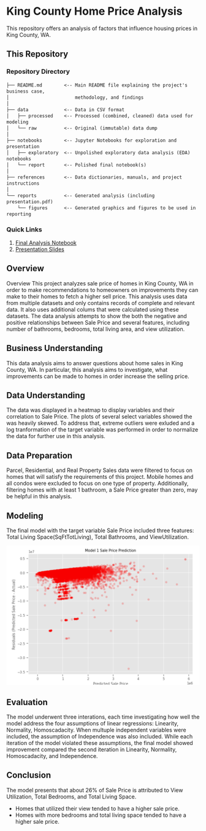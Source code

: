 # King County Home Price Analysis

This repository offers an analysis of factors that influence housing prices in King County, WA.

## This Repository

### Repository Directory

```
├── README.md        <-- Main README file explaining the project's business case,
│                        methodology, and findings
│
├── data             <-- Data in CSV format
│   ├── processed    <-- Processed (combined, cleaned) data used for modeling
│   └── raw          <-- Original (immutable) data dump
│
├── notebooks        <-- Jupyter Notebooks for exploration and presentation
│   ├── exploratory  <-- Unpolished exploratory data analysis (EDA) notebooks
│   └── report       <-- Polished final notebook(s)
│
├── references       <-- Data dictionaries, manuals, and project instructions
│
└── reports          <-- Generated analysis (including presentation.pdf)
    └── figures      <-- Generated graphics and figures to be used in reporting
```

### Quick Links

1. [Final Analysis Notebook](notebooks/exploratory/final_notebook.ipynb)
2. [Presentation Slides](reports/presentation.pdf)


## Overview

Overview
This project analyzes sale price of homes in King County, WA in order to make recommendations to homeowners on improvements they can make to their homes to fetch a higher sell price. This analysis uses data from multiple datasets and only contains records of complete and relevant data. It also uses additional colums that were calculated using these datasets. The data analysis attempts to show the both the negative and positive relationships between Sale Price and several features, including number of bathrooms, bedrooms, total living area, and view utilization.


## Business Understanding

This data analysis aims to answer questions about home sales in King County, WA. In particular, this analysis aims to investigate, what improvements can be made to homes in order increase the selling price.

## Data Understanding

The data was displayed in a heatmap to display variables and their correlation to Sale Price. The plots of several select variables showed the was heavily skewed. To address that, extreme outliers were exluded and a log tranformation of the target variable was performed in order to normalize the data for further use in this analysis.




## Data Preparation

Parcel,  Residential, and Real Property Sales data were filtered to focus on homes that will satisfy the requirements of this project. Mobile homes and all condos were excluded to focus on one type of property. Additionally, filtering homes with at least 1 bathroom, a Sale Price greater than zero, may be helpful in this analysis.

## Modeling

The final model with the target variable Sale Price included three features: Total Living Space(SqFtTotLiving), Total Bathrooms, and ViewUtilization. 

![Visualization of residuals](Images/Prediction1.png)

## Evaluation

The model underwent three interations, each time investigating how well the model address the four assumptions of linear regressions: Linearity, Normality, Homoscadacity. When multuple independent variables were included, the assumption of Independence was also included. While each iteration of the model violated these assumptions, the final model showed improvement compared the second iteration in Linearity, Normality, Homoscadacity, and Independence. 

## Conclusion
The model presents that about 26% of Sale Price is attributed to View Utilization, Total Bedrooms, and Total Living Space.

- Homes that utilized their view tended to have a higher sale price.
- Homes with more bedrooms and total living space tended to have a higher sale price.
